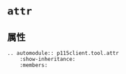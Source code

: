 # `attr`

属性
---

```{eval-rst}
.. automodule:: p115client.tool.attr
    :show-inheritance:
    :members:
```
